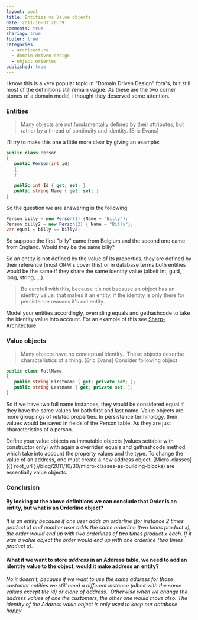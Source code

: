 ```yaml
---
layout: post
title: Entities vs Value objects
date: 2011-10-31 20:39
comments: true
sharing: true
footer: true
categories:
  - architecture
  - domain driven design
  - object oriented
published: true
---
```


I know this is a very popular topic in "Domain Driven Design" fora's, but still most of the definitions still remain vague. As these are the two corner stones of a domain model, i thought they deserved some attention.

### Entities

> Many objects are not fundamentally defined by their attributes, but rather by a thread of continuity and identity. [Eric Evans]

I'll try to make this one a little more clear by giving an example:

```csharp
public class Person
{
   public Person(int id)
   {
   }

   public int Id { get; set; }
   public string Name { get; set; }
}
```

So the question we are answering is the following:

```csharp
Person billy = new Person(1) {Name = "Billy"};
Person billy2 = new Person(2) { Name = "Billy"};
var equal = billy == billy2;
```

So suppose the first "billy" came from Belgium and the second one came from England. Would they be the same billy?

So an entity is not defined by the value of its properties, they are defined by their reference (most ORM's cover this) or in database terms both entities would be the same if they share the same identity value (albeit int, guid, long, string, ...).

> Be carefull with this, because it's not because an object has an identity value, that makes it an entity, if the identity is only there for persistence reasons it's not entity.

Model your entities accordingly, overriding equals and gethashcode to take the identity value into account. For an example of this see [Sharp-Architecture](https://github.com/sharparchitecture/Sharp-Architecture/blob/master/Solutions/SharpArch.Domain/DomainModel/EntityWithTypedId.cs "EntityWithTypedId").

### Value objects

> Many objects have no conceptual identity.  These objects describe characteristics of a thing. [Eric Evans]
> Consider following object

```csharp
public class FullName
{
   public string Firstname { get; private set; };
   public string Lastname { get; private set; };
}
```

So if we have two full name instances, they would be considered equal if they have the same values for both first and last name. Value objects are more groupings of related properties. In persistence terminology, their values would be saved in fields of the Person table. As they are just characteristics of a person.

Define your value objects as immutable objects (values settable with constructor only) with again a overriden equals and gethashcode method, which take into account the property values and the type. To change the value of an address, one must create a new address object. [Micro-classes]({{ root_url }}/blog/2011/10/30/micro-classes-as-building-blocks) are essentially value objects.

### Conclusion

#### By looking at the above definitions we can conclude that **Order** is an entity, but what is an **Orderline** object?

_It is an entity because if one user adds an orderline (for instance 2 times product x) and another user adds the same orderline (two times product x), the order would end up with two orderlines of two times product x each. If it was a value object the order would end up with one orderline (two times product x)._

#### What if we want to store _address_ in an Address table, we need to add an identity value to the object, would it make address an entity?

_No it doesn't, because if we want to use the same address for those customer entities we still need a different instance (albeit with the same values except the id) or clone of address.  Otherwise when we change the address values of one the customers, the other one would move also. The identity of the Address value object is only used to keep our database happy_
